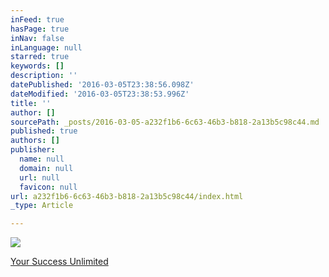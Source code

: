 ```yaml
---
inFeed: true
hasPage: true
inNav: false
inLanguage: null
starred: true
keywords: []
description: ''
datePublished: '2016-03-05T23:38:56.098Z'
dateModified: '2016-03-05T23:38:53.996Z'
title: ''
author: []
sourcePath: _posts/2016-03-05-a232f1b6-6c63-46b3-b818-2a13b5c98c44.md
published: true
authors: []
publisher:
  name: null
  domain: null
  url: null
  favicon: null
url: a232f1b6-6c63-46b3-b818-2a13b5c98c44/index.html
_type: Article

---
```

![](https://the-grid-user-content.s3-us-west-2.amazonaws.com/72b898cb-5c67-47d9-a436-406dcdd8154b.jpg)

[Your Success Unlimited][0]

[0]: https://thegrid.ai/yoursuccessunlimited/